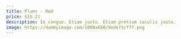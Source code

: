 ```yaml
---
title: Plums - Red
price: $15.21
description: In congue. Etiam justo. Etiam pretium iaculis justo.
image: https://dummyimage.com/1000x600/9ede73/fff.png
---
```

